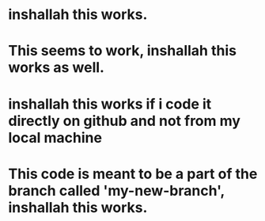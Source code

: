 # inshallah this works.
# This seems to work, inshallah this works as well.
# inshallah this works if i code it directly on github and not from my local machine

# This code is meant to be a part of the branch called 'my-new-branch', inshallah this works.